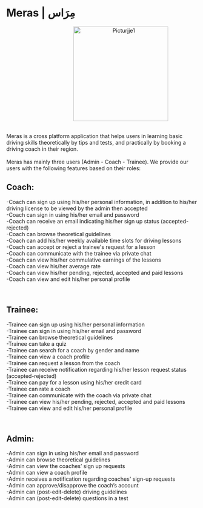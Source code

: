 
<p align="center">

<h1>  Meras | مِرَاس  </h1>

 <p align="center">
<img width="250" alt="Picturjje1" src="https://user-images.githubusercontent.com/79161313/150401016-b301fbec-65d2-43ad-897b-69ef683f87f4.png" style="margin-left: 100px;">
 <br> <br> 
  
Meras is a cross platform application that helps users in learning basic driving skills theoretically by tips and tests, 
and practically by booking a driving coach in their region.
<br>
 <br>
Meras has mainly three users (Admin - Coach - Trainee). We provide our users with the following features based on their roles: 
<h2> Coach: </h2>
 
 -Coach can sign up using his/her personal information, in addition to his/her driving license to be viewed by the admin then accepted <br>
 -Coach can sign in using his/her email and password <br>
 -Coach can receive an email indicating his/her sign up status (accepted-rejected) <br>
 -Coach can browse theoretical guidelines <br>
 -Coach can add his/her weekly available time slots for driving lessons <br>
 -Coach can accept or reject a trainee's request for a lesson <br>
 -Coach can communicate with the trainee via private chat <br>
 -Coach can view his/her commulative earnings of the lessons <br>
 -Coach can view his/her average rate <br>
 -Coach can view his/her pending, rejected, accepted and paid lessons <br>
 -Coach can view and edit his/her personal profile <br>
 
 <br>
 
 <h2>Trainee: </h2>
 
 -Trainee can sign up using his/her personal information <br>
 -Trainee can sign in using his/her email and password <br>
 -Trainee can browse theoretical guidelines <br>
 -Trainee can take a quiz <br>
 -Trainee can search for a coach by gender and name <br>
 -Trainee can view a coach profile <br>
 -Trainee can request a lesson from the coach <br>
 -Trainee can receive notification regarding his/her lesson request status (accepted-rejected) <br>
 -Trainee can pay for a lesson using his/her credit card <br>
 -Trainee can rate a coach <br>
 -Trainee can communicate with the coach via private chat <br>
 -Trainee can view his/her pending, rejected, accepted and paid lessons <br>
 -Trainee can view and edit his/her personal profile <br>
 
  <br>

 <h2> Admin: </h2>

  -Admin can sign in using his/her email and password <br>
  -Admin can browse theoretical guidelines <br>
  -Admin can view the coaches’ sign up requests <br>
  -Admin can view a coach profile <br>
  -Admin receives a notification regarding coaches' sign-up requests <br>
  -Admin can approve/disapprove the coach’s account <br>
  -Admin can (post-edit-delete) driving guidelines <br>
  -Admin can (post-edit-delete) questions in a test <br>
